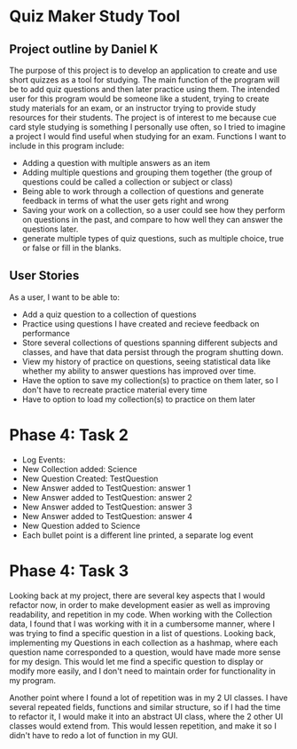 # Quiz Maker Study Tool

## Project outline by Daniel K

The purpose of this project is to develop an application to create and use short quizzes as a tool for studying.
The main function of the program will be to add quiz questions and then later practice using them.
The intended user for this program would be someone like a student, trying to create study materials for an exam,
or an instructor trying to provide study resources for their students. The project is of interest to me because cue card style studying is something 
I personally use often, so I tried to imagine a project I would find useful when studying for an exam. Functions I want to include in this program include:

- Adding a question with multiple answers as an item
- Adding multiple questions and grouping them together (the group of questions could be called a collection or subject or class)
- Being able to work through a collection of questions and generate feedback in terms of what the user gets right and wrong
- Saving your work on a collection, so a user could see how they perform on questions in the past, and compare to how well they can answer the questions later.
- generate multiple types of quiz questions, such as multiple choice, true or false or fill in the blanks.


## User Stories

As a user, I want to be able to:
- Add a quiz question to a collection of questions
- Practice using questions I have created and recieve feedback on performance
- Store several collections of questions spanning different subjects and classes, and have that data persist through the program shutting down.
- View my history of practice on questions, seeing statistical data like whether my ability to answer questions has improved over time.
- Have the option to save my collection(s) to practice on them later, so I don't have to recreate practice material every time
- Have to option to load my collection(s) to practice on them later


# Phase 4: Task 2
- Log Events:
- New Collection added: Science
- New Question Created: TestQuestion
- New Answer added to TestQuestion: answer 1
- New Answer added to TestQuestion: answer 2
- New Answer added to TestQuestion: answer 3
- New Answer added to TestQuestion: answer 4
- New Question added to Science
- Each bullet point is a different line printed, a separate log event


# Phase 4: Task 3

Looking back at my project, there are several key aspects that I would refactor now, in order to make development easier as well as improving readability, and repetition in my code. 
When working with the Collection data, I found that I was working with it in a cumbersome manner, where I was trying to find a specific question in a list of questions. Looking back, implementing my 
Questions in each collection as a hashmap, where each question name corresponded to a question, would have made more sense for my design.
This would let me find a specific question to display or modify more easily, and I don't need to maintain order for functionality in my program.

Another point where I found a lot of repetition was in my 2 UI classes. I have several repeated fields, functions and similar structure, so if I had the time to refactor it, I would make 
it into an abstract UI class, where the 2 other UI classes would extend from. This would lessen repetition, and make it so I didn't have to redo a lot of function in my GUI.